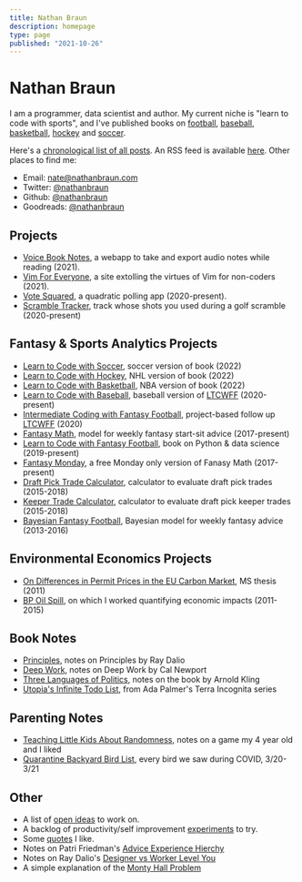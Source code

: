 ```yaml
---
title: Nathan Braun
description: homepage
type: page
published: "2021-10-26"
---
```


# Nathan Braun

I am a programmer, data scientist and author. My current niche is "learn to
code with sports", and I've published books on [football](https://fantasycoding.com?utm_source=nathanbraun&utm_content=home&utm_medium=organic&utm_campaign=homepage), [baseball](https://codebaseball.com?utm_source=nathanbraun&utm_content=home&utm_medium=organic&utm_campaign=homepage), [basketball](https://codebasketball.com?utm_source=nathanbraun&utm_content=home&utm_medium=organic&utm_campaign=homepage), [hockey](https://codewithhockey.com?utm_source=nathanbraun&utm_content=home&utm_medium=organic&utm_campaign=homepage) and [soccer](https://codewithsoccer.com?utm_source=nathanbraun&utm_content=home&utm_medium=organic&utm_campaign=homepage).

Here's a [chronological list of all posts](posts).  An RSS feed is available
[here](https://nathanbraun.com/feed.xml). Other places to find me:

- Email: [nate@nathanbraun.com](mailto:nate@nathanbraun.com)
- Twitter: [@nathanbraun](https://twitter.com/nathanbraun)
- Github: [@nathanbraun](https://github.com/nathanbraun)
- Goodreads: [@nathanbraun](https://www.goodreads.com/review/list/150191?order=d&sort=date_added)

## Projects
- [Voice Book Notes](voice-book-notes), a webapp to take and export audio notes while reading (2021).
- [Vim For Everyone](vim), a site extolling the virtues of Vim for non-coders (2021).
- [Vote Squared](voting), a quadratic polling app (2020-present).
- [Scramble Tracker](scramble), track whose shots you used during a golf scramble (2020-present)

## Fantasy & Sports Analytics Projects
- [Learn to Code with Soccer](soccer), soccer version of book (2022)
- [Learn to Code with Hockey](hockey), NHL version of book (2022)
- [Learn to Code with Basketball](basketball), NBA version of book (2022)
- [Learn to Code with Baseball](baseball), baseball version of [LTCWFF](ltcwff) (2020-present)
- [Intermediate Coding with Fantasy Football](intermediate), project-based follow up [LTCWFF](ltcwff) (2020)
- [Fantasy Math](fantasymath), model for weekly fantasy start-sit advice (2017-present)
- [Learn to Code with Fantasy Football](ltcwff), book on Python & data science (2019-present)
- [Fantasy Monday](monday), a free Monday only version of Fanasy Math (2017-present)
- [Draft Pick Trade Calculator](pickcalculator), calculator to evaluate draft pick trades (2015-2018)
- [Keeper Trade Calculator](keepercalculator), calculator to evaluate draft pick keeper trades (2015-2018)
- [Bayesian Fantasy Football](bayesian-fantasy-football), Bayesian model for weekly fantasy advice (2013-2016)

## Environmental Economics Projects
- [On Differences in Permit Prices in the EU Carbon Market](eu-carbon-market), MS thesis (2011)
- [BP Oil Spill](oil-spill), on which I worked quantifying economic impacts (2011-2015)

## Book Notes
- [Principles](books/principles), notes on Principles by Ray Dalio
- [Deep Work](books/deepwork), notes on Deep Work by Cal Newport
- [Three Languages of Politics](books/politics), notes on the book by Arnold Kling
- [Utopia's Infinite Todo List](books/infinite-todo-list), from Ada Palmer's Terra Incognita series

## Parenting Notes
- [Teaching Little Kids About Randomness](parenting/randomness), notes on a game my 4 year old and I liked 
- [Quarantine Backyard Bird List](parenting/quarantine-bird-list), every bird we saw during COVID, 3/20-3/21

## Other
- A list of [open ideas](ideas) to work on.
- A backlog of productivity/self improvement [experiments](experiments) to try.
- Some [quotes](quotes) I like.
- Notes on Patri Friedman's [Advice Experience Hierchy](advice)
- Notes on Ray Dalio's [Designer vs Worker Level You](designer-vs-worker)
- A simple explanation of the [Monty Hall Problem](monty-hall)
